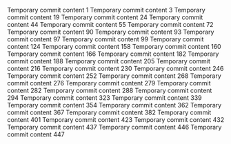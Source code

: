 Temporary commit content 1
Temporary commit content 3
Temporary commit content 19
Temporary commit content 24
Temporary commit content 44
Temporary commit content 55
Temporary commit content 72
Temporary commit content 90
Temporary commit content 93
Temporary commit content 97
Temporary commit content 99
Temporary commit content 124
Temporary commit content 158
Temporary commit content 160
Temporary commit content 166
Temporary commit content 182
Temporary commit content 188
Temporary commit content 205
Temporary commit content 216
Temporary commit content 230
Temporary commit content 246
Temporary commit content 252
Temporary commit content 268
Temporary commit content 276
Temporary commit content 279
Temporary commit content 282
Temporary commit content 288
Temporary commit content 294
Temporary commit content 323
Temporary commit content 339
Temporary commit content 354
Temporary commit content 362
Temporary commit content 367
Temporary commit content 382
Temporary commit content 401
Temporary commit content 423
Temporary commit content 432
Temporary commit content 437
Temporary commit content 446
Temporary commit content 447
